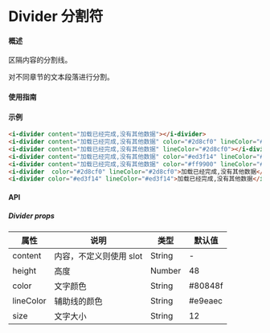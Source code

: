 # Divider 分割符

#### 概述

区隔内容的分割线。

对不同章节的文本段落进行分割。
#### 使用指南

#### 示例

```html
<i-divider content="加载已经完成,没有其他数据"></i-divider>
<i-divider content="加载已经完成,没有其他数据" color="#2d8cf0" lineColor="#2d8cf0"></i-divider>
<i-divider content="加载已经完成,没有其他数据" lineColor="#2d8cf0"></i-divider>
<i-divider content="加载已经完成,没有其他数据" color="#ed3f14" lineColor="#ed3f14"></i-divider>
<i-divider content="加载已经完成,没有其他数据" color="#ff9900" lineColor="#ff9900"></i-divider>
<i-divider  color="#2d8cf0" lineColor="#2d8cf0">加载已经完成,没有其他数据</i-divider>
<i-divider color="#ed3f14" lineColor="#ed3f14">加载已经完成,没有其他数据</i-divider>
```

#### API

##### Divider props

| 属性       | 说明                   | 类型   | 默认值  |
|------------|----------------------|--------|---------|
| content    | 内容，不定义则使用 slot | String  | -       |
| height     | 高度                   | Number | 48      |
| color      | 文字颜色               | String | #80848f |
| lineColor | 辅助线的颜色           | String  | #e9eaec |
| size       | 文字大小               | String  | 12      |